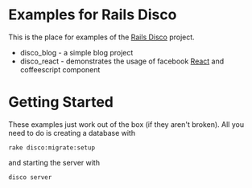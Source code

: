 # Examples for Rails Disco

This is the place for examples of the [Rails Disco](https://github.com/hicknhack-software/rails-disco) project.

* disco_blog - a simple blog project
* disco_react - demonstrates the usage of facebook [React](https://facebook.github.io/react/) and coffeescript component

# Getting Started

These examples just work out of the box (if they aren't broken). All you need to do is creating a database with 

    rake disco:migrate:setup

and starting the server with

    disco server
